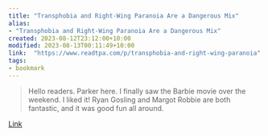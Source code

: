 ```yaml
---
title: "Transphobia and Right-Wing Paranoia Are a Dangerous Mix"
alias:
- "Transphobia and Right-Wing Paranoia Are a Dangerous Mix"
created: 2023-08-12T23:12:00+10:00
modified: 2023-08-13T00:11:49+10:00
link:  "https://www.readtpa.com/p/transphobia-and-right-wing-paranoia"
tags:
- bookmark
---
```


> Hello readers. Parker here. I finally saw the Barbie movie over the weekend. I liked it! Ryan Gosling and Margot Robbie are both fantastic, and it was good fun all around.

[Link](https://www.readtpa.com/p/transphobia-and-right-wing-paranoia)

